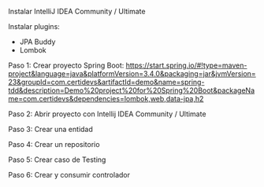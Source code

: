 
Instalar IntelliJ IDEA Community / Ultimate

Instalar plugins:

* JPA Buddy
* Lombok

Paso 1: Crear proyecto Spring Boot: https://start.spring.io/#!type=maven-project&language=java&platformVersion=3.4.0&packaging=jar&jvmVersion=23&groupId=com.certidevs&artifactId=demo&name=spring-tdd&description=Demo%20project%20for%20Spring%20Boot&packageName=com.certidevs&dependencies=lombok,web,data-jpa,h2

Paso 2: Abrir proyecto con Intellij IDEA Community / Ultimate

Paso 3: Crear una entidad 

Paso 4: Crear un repositorio

Paso 5: Crear caso de Testing

Paso 6: Crear y consumir controlador




